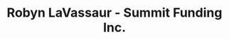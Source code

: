 ---
title: "Robyn LaVassaur - Summit Funding Inc."
url: /eugene/robyn-lavassaur-summit-funding-inc/
shop: pawnbroker
---